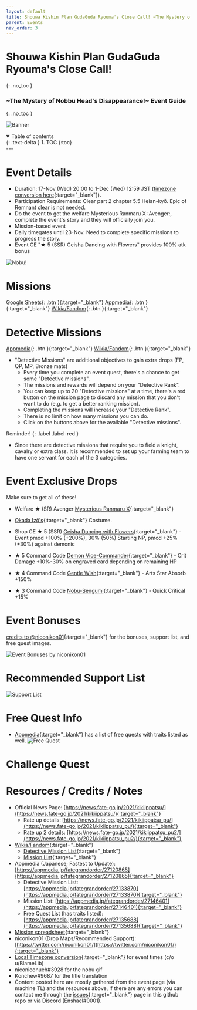 ```yaml
---
layout: default
title: Shouwa Kishin Plan GudaGuda Ryouma's Close Call! ~The Mystery of Nobbu Head's Disappearance!~
parent: Events
nav_order: 3
---
```


# Shouwa Kishin Plan GudaGuda Ryouma's Close Call!
{: .no_toc }
### \~The Mystery of Nobbu Head's Disappearance!\~ Event Guide
{: .no_toc }

![Banner](https://news.fate-go.jp/wp-content/uploads/2021/kikiippatsu_full_worla/top_banner.png)

<details open markdown="block">
  <summary>
    Table of contents
  </summary>
  {: .text-delta }
1. TOC
{:toc}
</details>
---

# Event Details
- Duration: 17-Nov (Wed) 20:00 to 1-Dec (Wed) 12:59 JST ([timezone conversion here](https://www.tickcounter.com/countdown/2883167/gudaguda-6-ends-in){:target="_blank"}).
- Participation Requirements: Clear part 2 chapter 5.5 Heian-kyō. Epic of Remnant clear is not needed.
- Do the event to get the welfare Mysterious Ranmaru X :Avenger:, complete the event's story and they will officially join you.
- Mission-based event
- Daily timegates until 23-Nov. Need to complete specific missions to progress the story.
- Event CE "★ 5 (SSR) Geisha Dancing with Flowers" provides 100% atk bonus

![Nobu!](https://cdn.discordapp.com/attachments/825747387825389589/910419166241112094/nobudermissinghead.gif)

# Missions
[Google Sheets](https://docs.google.com/spreadsheets/d/e/2PACX-1vTWAdMUS_qkKIdwTimifCDvPatCfb0WJ5d9EBexxRiOed8Iavsf_4m4jAoo-mjLzrYgtBWaayuPVBQH/pubhtml){: .btn }{:target="_blank"}
[Appmedia](https://appmedia.jp/fategrandorder/27146401){: .btn }{:target="_blank"}
[Wikia/Fandom](https://fategrandorder.fandom.com/wiki/GUDAGUDA_Close_Call_2021/Mission){: .btn }{:target="_blank"}

# Detective Missions
[Appmedia](https://appmedia.jp/fategrandorder/27133870){: .btn }{:target="_blank"}
[Wikia/Fandom](https://fategrandorder.fandom.com/wiki/GUDAGUDA_Close_Call_2021/Detective_Mission){: .btn }{:target="_blank"}

- "Detective Missions" are additional objectives to gain extra drops (FP, QP, MP, Bronze mats)
  - Every time you complete an event quest, there's a chance to get some "Detective missions". 
  - The missions and rewards will depend on your "Detective Rank".
  - You can keep up to 20 "Detective missions" at a time, there's a red button on the mission page to discard any mission that you don't want to do (e.g. to get a better ranking mission).
  - Completing the missions will increase your "Detective Rank".
  - There is no limit on how many missions you can do.
  - Click on the buttons above for the available "Detective missions".

Reminder!
{: .label .label-red }

  - Since there are detective missions that require you to field a knight, cavalry or extra class. It is recommended to set up your farming team to have one servant for each of the 3 categories.
  
# Event Exclusive Drops
Make sure to get all of these!

- Welfare ★ (SR) Avenger [Mysterious Ranmaru X](https://fategrandorder.fandom.com/wiki/Mysterious_Ranmaru_X){:target="_blank"}
- [Okada Izō's](https://fategrandorder.fandom.com/wiki/Okada_Iz%C5%8D){:target="_blank"} Costume.

- Shop CE ★ 5 (SSR) [Geisha Dancing with Flowers](https://fategrandorder.fandom.com/wiki/Geisha_Dancing_with_Flowers){:target="_blank"} - Event pmod +100% (+200%), 30% (50%) Starting NP, pmod +25% (+30%) against demonic 


- ★ 5 Command Code [Demon Vice-Commander](https://fategrandorder.fandom.com/wiki/Demon_Vice-Commander){:target="_blank"} - Crit Damage +10%-30% on engraved card depending on remaining HP
- ★ 4 Command Code [Gentle Wish](https://fategrandorder.fandom.com/wiki/Gentle_Wish){:target="_blank"} - Arts Star Absorb +150%
- ★ 3 Command Code [Nobu-Sengumi](https://fategrandorder.fandom.com/wiki/Nobu-Sengumi_(CC)){:target="_blank"} - Quick Critical +15%

# Event Bonuses
[credits to @niconikon01](https://twitter.com/niconikon01/status/1462727636510068742){:target="_blank"} for the bonuses, support list, and free quest images.

![Event Bonuses by niconikon01](https://images-ext-1.discordapp.net/external/3W4durde23NAv1yIjMa8fOpK4Ukl-e2IiyZ4NTSGATY/https/pbs.twimg.com/media/FEymm_BacAcCX4X.jpg%3Alarge?width=624&height=671)
# Recommended Support List
![Support List](https://images-ext-1.discordapp.net/external/sw_Q1dSDRTsTvE4xTQIyxKNsoI9BL2V5v0ggKpsWFCQ/https/pbs.twimg.com/media/FEymocpakAMaD9k.jpg%3Alarge)
# Free Quest Info
- [Appmedia](https://appmedia.jp/fategrandorder/27135688){:target="_blank"} has a list of free quests with traits listed as well.
![Free Quest](https://images-ext-2.discordapp.net/external/tki-bIWyqwj1FhLFX6Qi0RaW2uZnRER5XILf9chaiBQ/https/pbs.twimg.com/media/FEymOiaaIAATCan.jpg%3Alarge?width=755&height=671)

# Challenge Quest


# Resources / Credits / Notes

- Official News Page: [https://news.fate-go.jp/2021/kikiippatsu/](https://news.fate-go.jp/2021/kikiippatsu/){:target="_blank"}
  - Rate up details: [https://news.fate-go.jp/2021/kikiippatsu_pu/](https://news.fate-go.jp/2021/kikiippatsu_pu/){:target="_blank"}
  - Rate up 2 details: [https://news.fate-go.jp/2021/kikiippatsu_pu2/](https://news.fate-go.jp/2021/kikiippatsu_pu2/){:target="_blank"}
- [Wikia/Fandom](https://fategrandorder.fandom.com/wiki/GUDAGUDA_Close_Call_2021){:target="_blank"}
  - [Detective Mission List](https://fategrandorder.fandom.com/wiki/GUDAGUDA_Close_Call_2021/Detective_Mission){:target="_blank"}
  - [Mission List](https://fategrandorder.fandom.com/wiki/GUDAGUDA_Close_Call_2021/Mission){:target="_blank"}
- Appmedia (Japanese; Fastest to Update): [https://appmedia.jp/fategrandorder/27120865](https://appmedia.jp/fategrandorder/27120865){:target="_blank"}
  - Detective Mission List: [https://appmedia.jp/fategrandorder/27133870](https://appmedia.jp/fategrandorder/27133870){:target="_blank"}
  - Mission List: [https://appmedia.jp/fategrandorder/27146401](https://appmedia.jp/fategrandorder/27146401){:target="_blank"}
  - Free Quest List (has traits listed): [https://appmedia.jp/fategrandorder/27135688](https://appmedia.jp/fategrandorder/27135688){:target="_blank"}
- [Mission spreadsheet](https://docs.google.com/spreadsheets/d/e/2PACX-1vTWAdMUS_qkKIdwTimifCDvPatCfb0WJ5d9EBexxRiOed8Iavsf_4m4jAoo-mjLzrYgtBWaayuPVBQH/pubhtml){:target="_blank"}
- niconikon01 (Drop Maps/Recommended Support): [https://twitter.com/niconikon01/](https://twitter.com/niconikon01/){:target="_blank"}
- [Local Timezone conversion](https://www.tickcounter.com/countdown/2883167/gudaguda-6-ends-in){:target="_blank"} for event times (c/o u/BlameLib)
- niconiconueh#3928 for the nobu gif
- Konchew#9687 for the title translation
- Content posted here are mostly gathered from the event page (via machine TL) and the resources above, if there are any errors you can contact me through the [issues](https://github.com/enshael/fgo-guides/issues){:target="_blank"} page in this github repo or via Discord (Enshael#0001).